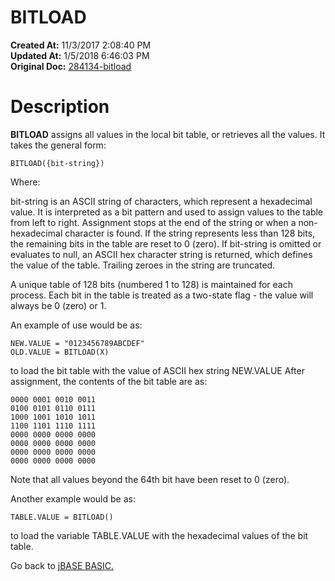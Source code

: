 # BITLOAD

**Created At:** 11/3/2017 2:08:40 PM  
**Updated At:** 1/5/2018 6:46:03 PM  
**Original Doc:** [284134-bitload](https://docs.jbase.com/36868-jbase-basic/284134-bitload)  


# Description

**BITLOAD** assigns all values in the local bit table, or retrieves all the values. It takes the general form:

```
BITLOAD({bit-string})
```

Where:

bit-string is an ASCII string of characters, which represent a hexadecimal value. It is interpreted as a bit pattern and used to assign values to the table from left to right. Assignment stops at the end of the string or when a non-hexadecimal character is found.
If the string represents less than 128 bits, the remaining bits in the table are reset to 0 (zero).
If bit-string is omitted or evaluates to null, an ASCII hex character string is returned, which defines the value of the table. Trailing zeroes in the string are truncated.

A unique table of 128 bits (numbered 1 to 128) is maintained for each process. Each bit in the table is treated as a two-state flag - the value will always be 0 (zero) or 1.

An example of use would be as:

```
NEW.VALUE = "0123456789ABCDEF"
OLD.VALUE = BITLOAD(X)
```

to load the bit table with the value of ASCII hex string NEW.VALUE
After assignment, the contents of the bit table are as:

```
0000 0001 0010 0011
0100 0101 0110 0111
1000 1001 1010 1011
1100 1101 1110 1111
0000 0000 0000 0000
0000 0000 0000 0000
0000 0000 0000 0000
0000 0000 0000 0000
```

Note that all values beyond the 64th bit have been reset to 0 (zero).

Another example would be as:

```
TABLE.VALUE = BITLOAD()
```

to load the variable TABLE.VALUE with the hexadecimal values of the bit table.



Go back to [jBASE BASIC.](263498-jbase-basic)
